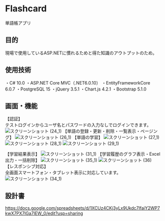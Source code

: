 # Flashcard
単語帳アプリ

## 目的
現場で使用しているASP.NETに慣れるためと得た知識のアウトプットのため。

## 使用技術
・C# 10.0
・ASP.NET Core MVC（.NET6.0.10）
・EntityFrameworkCore 6.0.7
・PostgreSQL 15
・jQuery 3.5.1
・Chart.js 4.2.1
・Bootstrap 5.1.0

## 画面・機能
【認証】<br>
テストログインからユーザ名とパスワードの入力なしでログインできます。
![スクリーンショット (24_1)](https://user-images.githubusercontent.com/59720615/218293284-aefad403-4ac2-41b7-a169-989482878020.png)
【単語の登録・更新・削除・一覧表示・ページング】
![スクリーンショット (26_1)](https://user-images.githubusercontent.com/59720615/218293418-dd6e6dbd-64ff-42c3-84e4-a598305d3f6e.png)
【単語の学習】
![スクリーンショット (27_1)](https://user-images.githubusercontent.com/59720615/218293295-edec49a8-00dc-4104-847d-176f51d3457b.png)
![スクリーンショット (28_1)](https://user-images.githubusercontent.com/59720615/218293300-a8088685-4e1c-4e3c-8257-4756d61abe71.png)
![スクリーンショット (29_1)](https://user-images.githubusercontent.com/59720615/218293303-f53e01e8-5111-4a0f-ad28-83f9b506808f.png)

【学習結果表示】
![スクリーンショット (31_1)](https://user-images.githubusercontent.com/59720615/218293309-a892abbe-5ae9-4452-86c3-a0808ee6d0fa.png)
【学習履歴のグラフ表示・Excel出力・一括削除】
![スクリーンショット (35_1)](https://user-images.githubusercontent.com/59720615/218293347-13683353-13e8-4bfc-855b-107d586c80c7.png)
![スクリーンショット (36)](https://user-images.githubusercontent.com/59720615/218293393-8fee4a29-63fb-43dc-b237-82a39a6896f5.png)
【レスポンシブ対応】<br>
全画面スマートフォン・タブレット表示に対応しています。<br>
![スクリーンショット (34_1)](https://user-images.githubusercontent.com/59720615/218293318-c5d112c3-c328-481a-af51-7a1015394b0c.png)

## 設計書
https://docs.google.com/spreadsheets/d/1XCUz4CKj3yLx9Ukdc7IfaiY2WP7kwX7PX7lGa7IEW_0/edit?usp=sharing
